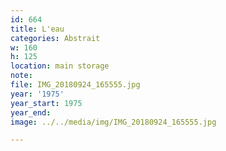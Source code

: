 ```yaml
---
id: 664
title: L'eau
categories: Abstrait
w: 160
h: 125
location: main storage
note:
file: IMG_20180924_165555.jpg
year: '1975'
year_start: 1975
year_end:
image: ../../media/img/IMG_20180924_165555.jpg

---
```

